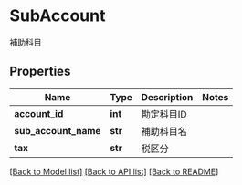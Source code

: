 # SubAccount

補助科目
## Properties
Name | Type | Description | Notes
------------ | ------------- | ------------- | -------------
**account_id** | **int** | 勘定科目ID | 
**sub_account_name** | **str** | 補助科目名 | 
**tax** | **str** | 税区分 | 

[[Back to Model list]](../README.md#documentation-for-models) [[Back to API list]](../README.md#documentation-for-api-endpoints) [[Back to README]](../README.md)


